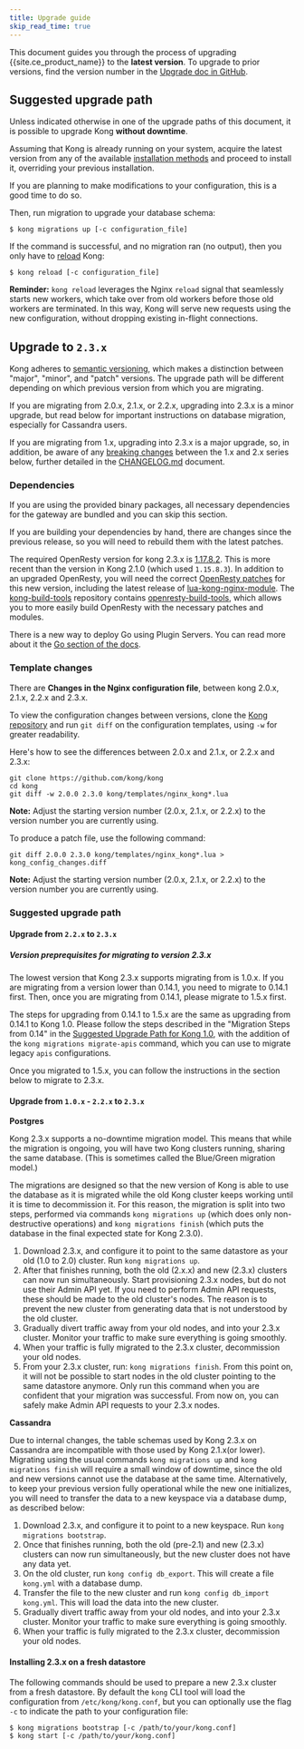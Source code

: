 ```yaml
---
title: Upgrade guide
skip_read_time: true
---
```


This document guides you through the process of upgrading {{site.ce_product_name}} to the **latest version**.
To upgrade to prior versions, find the version number in the 
[Upgrade doc in GitHub](https://github.com/Kong/kong/blob/master/UPGRADE.md).

## Suggested upgrade path

Unless indicated otherwise in one of the upgrade paths of this document, it is
possible to upgrade Kong **without downtime**.

Assuming that Kong is already running on your system, acquire the latest
version from any of the available [installation methods](https://getkong.org/install/) 
and proceed to install it, overriding your previous installation.

<div class="alert alert-ee blue">
If you are planning to make modifications to your configuration, this is a
good time to do so.
</div>

Then, run migration to upgrade your database schema:

```shell
$ kong migrations up [-c configuration_file]
```

If the command is successful, and no migration ran
(no output), then you only have to
[reload](https://docs.konghq.com/1.0.x/cli/#kong-reload) Kong:

```shell
$ kong reload [-c configuration_file]
```

<div class="alert alert-ee blue">
<strong>Reminder:</strong> <code>kong reload</code> leverages the Nginx
<code>reload</code> signal that seamlessly starts new workers, which
take over from old workers before those old workers are terminated.
In this way, Kong will serve new requests using the new configuration,
without dropping existing in-flight connections.
</div>

## Upgrade to `2.3.x`

Kong adheres to [semantic versioning](https://semver.org/), which makes a
distinction between "major", "minor", and "patch" versions. The upgrade path
will be different depending on which previous version from which you are migrating.

If you are migrating from 2.0.x, 2.1.x, or 2.2.x, upgrading into 2.3.x is a minor upgrade,
but read below for important instructions on database migration, especially
for Cassandra users.

If you are migrating from 1.x, upgrading into 2.3.x is a major upgrade,
so, in addition, be aware of any [breaking changes](https://github.com/Kong/kong/blob/master/UPGRADE.md#breaking-changes-2.0)
between the 1.x and 2.x series below, further detailed in the
[CHANGELOG.md](https://github.com/Kong/kong/blob/2.0.0/CHANGELOG.md#200) document.


### Dependencies

If you are using the provided binary packages, all necessary dependencies
for the gateway are bundled and you can skip this section.

If you are building your dependencies by hand, there are changes since the
previous release, so you will need to rebuild them with the latest patches.

The required OpenResty version for kong 2.3.x is
[1.17.8.2](https://openresty.org/en/changelog-1017008.html). This is more recent
than the version in Kong 2.1.0 (which used `1.15.8.3`). In addition to an upgraded
OpenResty, you will need the correct [OpenResty patches](https://github.com/Kong/kong-build-tools/tree/master/openresty-build-tools/openresty-patches)
for this new version, including the latest release of [lua-kong-nginx-module](https://github.com/Kong/lua-kong-nginx-module).
The [kong-build-tools](https://github.com/Kong/kong-build-tools)
repository contains [openresty-build-tools](https://github.com/Kong/kong-build-tools/tree/master/openresty-build-tools),
which allows you to more easily build OpenResty with the necessary patches and modules.

There is a new way to deploy Go using Plugin Servers. You can read more about
it the [Go section of the docs](https://docs.konghq.com/2.3.x/go).

### Template changes

There are **Changes in the Nginx configuration file**, between kong 2.0.x,
2.1.x, 2.2.x and 2.3.x.

To view the configuration changes between versions, clone the
[Kong repository](https://github.com/kong/kong) and run `git diff`
on the configuration templates, using `-w` for greater readability.

Here's how to see the differences between 2.0.x and 2.1.x, or 2.2.x and 2.3.x:

```
git clone https://github.com/kong/kong
cd kong
git diff -w 2.0.0 2.3.0 kong/templates/nginx_kong*.lua
```
<div class="alert alert-ee blue">
<strong>Note:</strong> Adjust the starting version number 
(2.0.x, 2.1.x, or 2.2.x) to the version number you are currently using.
</div>


To produce a patch file, use the following command:

```
git diff 2.0.0 2.3.0 kong/templates/nginx_kong*.lua > kong_config_changes.diff
```
<strong>Note:</strong> Adjust the starting version number 
(2.0.x, 2.1.x, or 2.2.x) to the version number you are currently using.
</div>

### Suggested upgrade path

#### Upgrade from `2.2.x` to `2.3.x`

##### Version preprequisites for migrating to version 2.3.x

The lowest version that Kong 2.3.x supports migrating from is 1.0.x.
If you are migrating from a version lower than 0.14.1, you need to
migrate to 0.14.1 first. Then, once you are migrating from 0.14.1,
please migrate to 1.5.x first.

The steps for upgrading from 0.14.1 to 1.5.x are the same as upgrading
from 0.14.1 to Kong 1.0. Please follow the steps described in the
"Migration Steps from 0.14" in the 
[Suggested Upgrade Path for Kong 1.0](#kong-1-0-upgrade-path), 
with the addition of the `kong migrations migrate-apis` command, 
which you can use to migrate legacy `apis` configurations.

Once you migrated to 1.5.x, you can follow the instructions in the section
below to migrate to 2.3.x.

#### Upgrade from `1.0.x` - `2.2.x` to `2.3.x`

**Postgres**

Kong 2.3.x supports a no-downtime migration model. This means that while the
migration is ongoing, you will have two Kong clusters running, sharing the
same database. (This is sometimes called the Blue/Green migration model.)

The migrations are designed so that the new version of Kong is able to use
the database as it is migrated while the old Kong cluster keeps working until
it is time to decommission it. For this reason, the migration is split into
two steps, performed via commands `kong migrations up` (which does
only non-destructive operations) and `kong migrations finish` (which puts the
database in the final expected state for Kong 2.3.0).

1. Download 2.3.x, and configure it to point to the same datastore
   as your old (1.0 to 2.0) cluster. Run `kong migrations up`.
2. After that finishes running, both the old (2.x.x) and new (2.3.x)
   clusters can now run simultaneously. Start provisioning 2.3.x nodes,
   but do not use their Admin API yet. If you need to perform Admin API
   requests, these should be made to the old cluster's nodes. The reason
   is to prevent the new cluster from generating data that is not understood
   by the old cluster.
3. Gradually divert traffic away from your old nodes, and into
   your 2.3.x cluster. Monitor your traffic to make sure everything
   is going smoothly.
4. When your traffic is fully migrated to the 2.3.x cluster,
   decommission your old nodes.
5. From your 2.3.x cluster, run: `kong migrations finish`.
   From this point on, it will not be possible to start
   nodes in the old cluster pointing to the same datastore anymore. Only run
   this command when you are confident that your migration
   was successful. From now on, you can safely make Admin API
   requests to your 2.3.x nodes.

**Cassandra**

Due to internal changes, the table schemas used by Kong 2.3.x on Cassandra
are incompatible with those used by Kong 2.1.x(or lower). Migrating using the usual commands
`kong migrations up` and `kong migrations finish` will require a small
window of downtime, since the old and new versions cannot use the
database at the same time. Alternatively, to keep your previous version fully
operational while the new one initializes, you will need to transfer the
data to a new keyspace via a database dump, as described below:

1. Download 2.3.x, and configure it to point to a new keyspace.
   Run `kong migrations bootstrap`.
2. Once that finishes running, both the old (pre-2.1) and new (2.3.x)
   clusters can now run simultaneously, but the new cluster does not
   have any data yet.
3. On the old cluster, run `kong config db_export`. This will create
   a file `kong.yml` with a database dump.
4. Transfer the file to the new cluster and run
   `kong config db_import kong.yml`. This will load the data into the new cluster.
5. Gradually divert traffic away from your old nodes, and into
   your 2.3.x cluster. Monitor your traffic to make sure everything
   is going smoothly.
6. When your traffic is fully migrated to the 2.3.x cluster,
   decommission your old nodes.

#### Installing 2.3.x on a fresh datastore

The following commands should be used to prepare a new 2.3.x cluster from a
fresh datastore. By default the `kong` CLI tool will load the configuration
from `/etc/kong/kong.conf`, but you can optionally use the flag `-c` to
indicate the path to your configuration file:

```
$ kong migrations bootstrap [-c /path/to/your/kong.conf]
$ kong start [-c /path/to/your/kong.conf]
```
